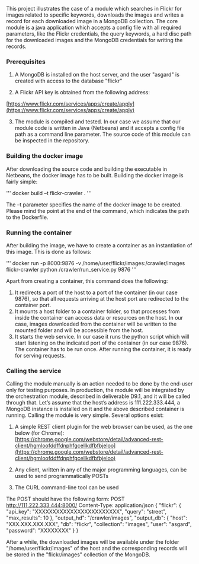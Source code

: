 
This project illustrates the case of a module which searches in Flickr for images related to specific keywords, downloads the images and writes a record for each downloaded image in a MongoDB collection. 
The core module is a java application which accepts a config file with all required parameters, like the Flickr credentials, the query keywords, a hard disc path for the downloaded images and the MongoDB credentials for writing the records. 


### Prerequisites
1. A MongoDB is installed on the host server, and the user "asgard" is created with access to the database "flickr"

2. A Flickr API key is obtained from the following address:

[https://www.flickr.com/services/apps/create/apply](https://www.flickr.com/services/apps/create/apply)

3. The module is compiled and tested. In our case we assume that our module code is written in Java (Netbeans) and it accepts a config file path as a command line parameter. The source code of this module can be inspected in the repository.


### Building the docker image
After downloading the source code and building the executable in Netbeans, the docker image has to be built.
Building the docker image is fairly simple:

'''
docker build –t flickr-crawler .
'''

The –t parameter specifies the name of the docker image to be created. Please mind the point at the end of the command, which indicates the path to the Dockerfile.

### Running the container
After building the image, we have to create a container as an instantiation of this image. This is done as follows:

'''
docker run -p 8000:9876 -v /home/user/flickr/images:/crawler/images flickr-crawler python /crawler/run_service.py 9876
'''

Apart from creating a container, this command does the following:
1. It redirects a port of the host to a port of the container (in our case 9876), so that all requests arriving at the host port are redirected to the container port. 
2. It mounts a host folder to a container folder, so that processes from inside the container can access data or resources on the host. In our case, images downloaded from the container will be written to the mounted folder and will be accessible from the host.
3. It starts the web service. In our case it runs the python script which will start listening on the indicated port of the container (in our case 9876).
The container has to be run once. After running the container, it is ready for serving requests.

### Calling the service
Calling the module manually is an action needed to be done by the end-user only for testing purposes. In production, the module will be integrated by the orchestration module, described in deliverable D9.1, and it will be called through that.
Let’s assume that the host’s address is 111.222.333.444, a MongoDB instance is installed on it and the above described container is running.
Calling the module is very simple. Several options exist:

1. A simple REST client plugin for the web browser can be used, as the one below (for Chrome):
[https://chrome.google.com/webstore/detail/advanced-rest-client/hgmloofddffdnphfgcellkdfbfbjeloo](https://chrome.google.com/webstore/detail/advanced-rest-client/hgmloofddffdnphfgcellkdfbfbjeloo)

2. Any client, written in any of the major programming languages, can be used to send programmatically POSTs

3. The CURL command-line tool can be used

The POST should have the following form:
	POST http://111.222.333.444:8000/
	Content-Type: application/json
	{
		"flickr":
		{
			"api_key": "XXXXXXXXXXXXXXXXXXXXXXXX",
			"query": "street",
	      		"max_results": 10
		},
		"output_hd": "/crawler/images",
		"output_db":
		{
			"host": "XXX.XXX.XXX.XXX",
			"db": "flickr",
			"collection": "images",
			"user": "asgard",
			"password": "XXXXXXXX"
		}
	}

After a while, the downloaded images will be available under the folder "/home/user/flickr/images" of the host and the corresponding records will be stored in the "flickr/images" collection of the MongoDB.


